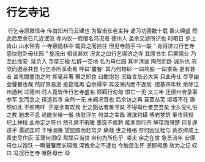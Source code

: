 # 行乞寺记

​		行乞寺原微信寺 传由知州马云建也 为智甫长老主持 诵习功德数十载 香火绵盛 然此后至余已几近泯没 寺内仅一假僧名冯况者 德州人 盖余交游所识也 时暇日 步上肯山 山水钟秀 一寺蔽隐林中 辄异之而拾往 但见寺前手书一联 “ 肯得济过行乞寺 感快慰卧毋仕园 ” 旋况出 相谈甚欢 况言之曰行乞得济之寺 其原书生 后罢儒业 乃至此而安
​    	延余入 寺屋三楹 后辟一空地 名为毋仕园 其中清谧 陶然而卧 诚乐也 况欣而邀余共食 行乞寺所享奇肴 呼曰'饕餐' 其乃何物耶 一曰鸡脍 一曰黍条 更有甚者 盖笔酣墨饱之时 挥毫弃箸 蘸之即食 曰酣饱包 况每言及必大笑 只此毋仕 尽享幽会饕餐也哉 然好景易逝 是筵难再 自余得举 奔波海内而不返焉
​    	德基四年秋 余除江州通判 过德州 时人竟皆传行乞寺盛名 顾羁行匆匆 恨亡一见 又三年 迁德州府录事参军 忽而念之 径造其寺 全然一无 未闻况音也 后余访之再 苔蔓丛芜 垣墙不在 隳颓如此 不胜唏吁
​    	于是余有叹焉 世之豁达者难寻矣 不得毋仕者芸芸矣 余久受礼俗之教 驰求不息 尚能坐飨一餐 快慰浮生 何其之幸哉 渭滨钓璜 傅岩梦筑 秦市赎羖 圯上神授 此命定之符也 然孔席不暇暖 墨突不俟黔 接淅而行齐 解带而弭楚 何复遑遑乎 濡迹匡时 干唾溺篑 望昆圃而悲窀夕 痛哉 世之格格 奈何因见桎与 紫衣终成土 青史尽作灰 玉簿何须叹 鸳牒只当焚 奈何为所伤乎
​    	嗟夫 余之在世 急景流年 安得毋仕以饱饫 一瞬饕餮而长啸哉 深愧余之不逮也 今触目生怀 懑郁枵肠 故为之记 叹曰 冯况行乞寺 唯卧毋仕 😋